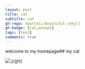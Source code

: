 ```yaml
---
layout: post
title: cat
subtitle: cat
gh-repo: daattali/beautiful-jekyll
gh-badge: [cat,animal]
tags: [test]
comments: true
---
```


welcome to my homepage##  my cat

![고양이](./images/cat.jpg)
